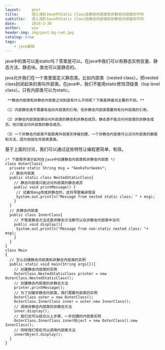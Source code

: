 ```yaml
---
layout:     post
title:      深入浅析Java中Static Class及静态内部类和非静态内部类的不同
subtitle:   深入浅析Java中Static Class及静态内部类和非静态内部类的不同     
date:       2018-3-30 
author:     wjw
header-img: img/post-bg-rwd.jpg 
catalog: true
tags:
    - java基础
--- 
```


java中的类可以是static吗？答案是可以。在java中我们可以有静态实例变量、静态方法、静态块。类也可以是静态的。

java允许我们在一个类里面定义静态类。比如内部类（nested class）。把nested class封闭起来的类叫外部类。在java中，我们不能用static修饰顶级类（top level class）。只有内部类可以为static。

     **静态内部类和非静态内部类之间到底有什么不同呢？下面是两者间主要的不同。**

    （1）内部静态类不需要有指向外部类的引用。但非静态内部类需要持有对外部类的引用。

    （2）非静态内部类能够访问外部类的静态和非静态成员。静态类不能访问外部类的非静态成员。他只能访问外部类的静态成员。

    （3）一个非静态内部类不能脱离外部类实体被创建，一个非静态内部类可以访问外部类的数据和方法，因为他就在外部类里面。

基于上面的讨论，我们可以通过这些特性让编程更简单、有效。
```
/* 下面程序演示如何在java中创建静态内部类和非静态内部类 */
class OuterClass{
  private static String msg = "GeeksForGeeks";
  // 静态内部类
  public static class NestedStaticClass{
    // 静态内部类只能访问外部类的静态成员
    public void printMessage() {
     // 试着将msg改成非静态的，这将导致编译错误 
     System.out.println("Message from nested static class: " + msg); 
    }
  }
  // 非静态内部类
  public class InnerClass{
    // 不管是静态方法还是非静态方法都可以在非静态内部类中访问
    public void display(){
     System.out.println("Message from non-static nested class: "+ msg);
    }
  }
} 
class Main
{
  // 怎么创建静态内部类和非静态内部类的实例
  public static void main(String args[]){
    // 创建静态内部类的实例
    OuterClass.NestedStaticClass printer = new OuterClass.NestedStaticClass();
    // 创建静态内部类的非静态方法
    printer.printMessage();  
    // 为了创建非静态内部类，我们需要外部类的实例
    OuterClass outer = new OuterClass();    
    OuterClass.InnerClass inner = outer.new InnerClass();
    // 调用非静态内部类的非静态方法
    inner.display();
    // 我们也可以结合以上步骤，一步创建的内部类实例
    OuterClass.InnerClass innerObject = new OuterClass().new InnerClass();
    // 同样我们现在可以调用内部类方法
    innerObject.display();
  }
}
```

